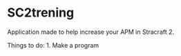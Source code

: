 # SC2trening
Application made to help increase your APM in Stracraft 2.

Things to do:
	1. Make a program